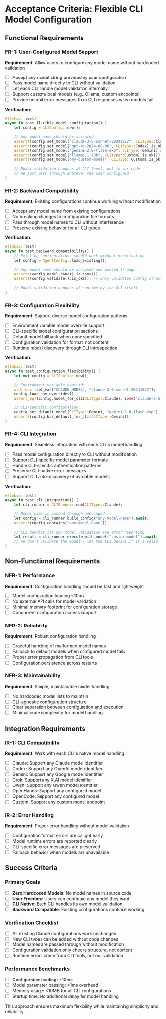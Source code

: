 # Acceptance Criteria: Flexible CLI Model Configuration

## Functional Requirements

### FR-1: User-Configured Model Support
**Requirement**: Allow users to configure any model name without hardcoded validation
- [ ] Accept any model string provided by user configuration
- [ ] Pass model name directly to CLI without validation
- [ ] Let each CLI handle model validation internally
- [ ] Support custom/local models (e.g., Ollama, custom endpoints)
- [ ] Provide helpful error messages from CLI responses when models fail

**Verification**:
```rust
#[tokio::test]
async fn test_flexible_model_configuration() {
    let config = CLIConfig::new();

    // Any model name should be accepted
    assert!(config.set_model("claude-3-5-sonnet-20241022", CLIType::Claude).is_ok());
    assert!(config.set_model("gpt-4o-2024-08-06", CLIType::Codex).is_ok());
    assert!(config.set_model("gemini-2.0-flash-exp", CLIType::Gemini).is_ok());
    assert!(config.set_model("llama3.1:70b", CLIType::Custom).is_ok());
    assert!(config.set_model("my-custom-model", CLIType::Custom).is_ok());
    
    // Model validation happens at CLI level, not in our code
    // We just pass through whatever the user configured
}
```

### FR-2: Backward Compatibility
**Requirement**: Existing configurations continue working without modification
- [ ] Accept any model name from existing configurations
- [ ] No breaking changes to configuration file formats
- [ ] Pass through model names to CLI without interference
- [ ] Preserve existing behavior for all CLI types

**Verification**:
```rust
#[tokio::test]
async fn test_backward_compatibility() {
    // Existing configurations should work without modification
    let config = AgentConfig::load_existing();
    
    // Any model name should be accepted and passed through
    assert!(config.model_name().is_some());
    assert!(config.validate().is_ok()); // Only validates config structure, not model names
    
    // Model validation happens at runtime by the CLI itself
}
```

### FR-3: Configuration Flexibility
**Requirement**: Support diverse model configuration patterns
- [ ] Environment variable model override support
- [ ] CLI-specific model configuration sections
- [ ] Default model fallback when none specified
- [ ] Configuration validation for format, not content
- [ ] Runtime model discovery through CLI introspection

**Verification**:
```rust
#[tokio::test]
async fn test_configuration_flexibility() {
    let mut config = CLIConfig::new();

    // Environment variable override
    std::env::set_var("CLAUDE_MODEL", "claude-3-5-sonnet-20241022");
    config.load_env_overrides();
    assert_eq!(config.model_for_cli(CLIType::Claude), Some("claude-3-5-sonnet-20241022"));

    // CLI-specific configuration
    config.set_default_model(CLIType::Gemini, "gemini-2.0-flash-exp");
    assert!(config.has_default_for_cli(CLIType::Gemini));
}
```

### FR-4: CLI Integration
**Requirement**: Seamless integration with each CLI's model handling
- [ ] Pass model configuration directly to CLI without modification
- [ ] Support CLI-specific model parameter formats
- [ ] Handle CLI-specific authentication patterns
- [ ] Preserve CLI-native error messages
- [ ] Support CLI auto-discovery of available models

**Verification**:
```rust
#[tokio::test]
async fn test_cli_integration() {
    let cli_runner = CLIRunner::new(CLIType::Claude);
    
    // Model name is passed through unchanged
    let config = cli_runner.build_config("any-model-name").await;
    assert!(config.contains("any-model-name"));
    
    // CLI handles its own model validation and error reporting
    let result = cli_runner.execute_with_model("custom-model").await;
    // We don't validate the model - let the CLI decide if it's valid
}
```

## Non-Functional Requirements

### NFR-1: Performance
**Requirement**: Configuration handling should be fast and lightweight
- [ ] Model configuration loading <10ms
- [ ] No external API calls for model validation
- [ ] Minimal memory footprint for configuration storage
- [ ] Concurrent configuration access support

### NFR-2: Reliability
**Requirement**: Robust configuration handling
- [ ] Graceful handling of malformed model names
- [ ] Fallback to default models when configured model fails
- [ ] Proper error propagation from CLI tools
- [ ] Configuration persistence across restarts

### NFR-3: Maintainability
**Requirement**: Simple, maintainable model handling
- [ ] No hardcoded model lists to maintain
- [ ] CLI-agnostic configuration structure
- [ ] Clear separation between configuration and execution
- [ ] Minimal code complexity for model handling

## Integration Requirements

### IR-1: CLI Compatibility
**Requirement**: Work with each CLI's native model handling
- [ ] Claude: Support any Claude model identifier
- [ ] Codex: Support any OpenAI model identifier  
- [ ] Gemini: Support any Google model identifier
- [ ] Grok: Support any X.AI model identifier
- [ ] Qwen: Support any Qwen model identifier
- [ ] OpenHands: Support any configured model
- [ ] OpenCode: Support any configured model
- [ ] Custom: Support any custom model endpoint

### IR-2: Error Handling
**Requirement**: Proper error handling without model validation
- [ ] Configuration format errors are caught early
- [ ] Model runtime errors are reported clearly
- [ ] CLI-specific error messages are preserved
- [ ] Fallback behavior when models are unavailable

## Success Criteria

### Primary Goals
- [ ] **Zero Hardcoded Models**: No model names in source code
- [ ] **User Freedom**: Users can configure any model they want
- [ ] **CLI Native**: Each CLI handles its own model validation
- [ ] **Backward Compatible**: Existing configurations continue working

### Verification Checklist
- [ ] All existing Claude configurations work unchanged
- [ ] New CLI types can be added without code changes
- [ ] Model names are passed through without modification
- [ ] Configuration validation only checks structure, not content
- [ ] Runtime errors come from CLI tools, not our validation

### Performance Benchmarks
- [ ] Configuration loading: <10ms
- [ ] Model parameter passing: <1ms overhead
- [ ] Memory usage: <10MB for all CLI configurations
- [ ] Startup time: No additional delay for model handling

This approach ensures maximum flexibility while maintaining simplicity and reliability.
